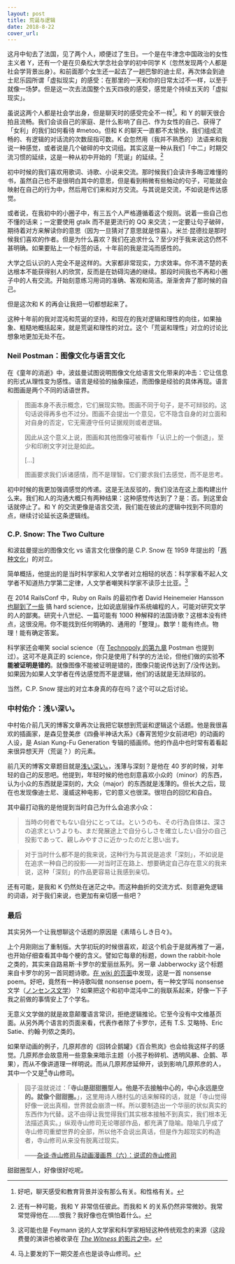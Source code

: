 ```yaml
---
layout: post
title: 荒诞与逻辑
date: 2018-8-22
cover_url: 
---
```


这月中旬去了法国，见了两个人，顺便过了生日。一个是在牛津念中国政治的女性主义者 Y，还有一个是在贝桑松大学念社会学的初中同学 K（忽然发现两个人都是社会学背景出身）。和前面那个女生还一起去了一趟巴黎的迪士尼，再次体会到迪士尼乐园所谓「虚拟现实」的感受：在那里的一天和你的日常太过不一样，以至于就像一场梦。但是这一次去法国整个五天四夜的感受，感觉是个持续五天的「虚拟现实」。

虽说这两个人都是社会学出身，但是聊天时的感受完全不一样[^1]。和 Y 的聊天很合拍且流畅。我们会谈自己的家庭、是什么影响了自己、作为女性的自己、获得了「女利」的我们如何看待 #metoo。但和 K 的聊天一直都不太愉快，我们组成流畅的、有逻辑的对话流的次数屈指可数。K 会忽然用（我并不熟悉的）法语来和我说一种感觉，或者说是几个破碎的中文词组。其实这是一种从我们「中二」时期交流习惯的延续，这是一种从初中开始的「荒诞」的延续。[^2]

初中时候的我们喜欢用歌词、诗歌、小说来交流。那时候我们会读许多晦涩难懂的书，虽然自己也不是很明白其中的意思，但是看到稍微有些触动的句子，可能就会映射在自己的行为中，然后用它们来和对方交流。与其说是交流，不如说是传达感觉。

或者说，在我初中的小圈子中，有三五个人严格遵循着这个规则。说着一些自己也不懂的话来；一定要使用 gtalk 而不是更流行的 QQ 来交流；一定要让句子破碎，期待着对方来解读你的意思（因为一旦猜对了意思就是惊喜）。米兰·昆德拉是那时候我们喜欢的作者。但是为什么喜欢？我们在追求什么？至少对于我来说这仍然不甚明确。如果要贴上一个标签的话，十年前的我是混沌而感性的。

大学之后认识的人完全不是这样的。大家都非常现实，力求效率。你不清不楚的表达根本不能获得别人的欣赏，反而是在妨碍沟通的继续。那段时间我也不再和小圈子中的人有交流。开始刻意练习用词的准确、客观和简洁。渐渐舍弃了那时候的自己。

但是这次和 K 的再会让我把一切都想起来了。

这种十年前的我对混沌和荒诞的坚持，和现在的我对逻辑和理性的向往，如果抽象、粗糙地概括起来，就是荒诞和理性的对立。这个「荒诞和理性」对立的讨论比想象地更加无处不在。

### Neil Postman：图像文化与语言文化

在《童年的消逝》中，波兹曼试图说明图像文化给语言文化带来的冲击：它让信息的形式从理性变为感性。语言是经验的抽象描述，而图像是经验的具体再现。语言和图画是两个不同的话语世界。

> 图画本身不表示概念，它们展现实物。图画不同于句子，是不可辩驳的。这句话说得再多也不过分。图画不会提出一个意见，它不隐含自身的对立面和对自身的否定，它无需遵守任何证据规则或者逻辑。
> 
> 因此从这个意义上说，图画和其他图像可被看作「认识上的一个倒退」，至少和印刷文字对比是如此。
> 
> [...]
> 
> 图画要求我们诉诸感情，而不是理智。它们要求我们去感觉，而不是思考。

初中时候的我更加强调感觉的传递。这是无法反驳的，我们没法在这上面构建出什么来。我们和人的沟通大概只有两种结果：这种感觉传达到了？是：否。到这里会话就停止了。和 Y 的交流更像是语言交流，我们能在彼此的逻辑中找到不同意的点，继续讨论延长这条逻辑线。

### C.P. Snow: The Two Culture
和波兹曼提出的图像文化 vs 语言文化很像的是 C.P. Snow 在 1959 年提出的「[两种文化](https://en.wikipedia.org/wiki/The_Two_Cultures)」的对立。

简单概括，他提出的是当时科学家和人文学者对立相轻的状态：科学家看不起人文学者不知道热力学第二定律，人文学者嘲笑科学家不读莎士比亚。[^3]

在 2014 RailsConf 中，Ruby on Rails 的最初作者 David Heinemeier Hansson [也聊到了一些](https://youtu.be/9LfmrkyP81M) 搞 hard science，比如说底层操作系统编程的人，可能对研究文学的人的鄙夷。研究十八世纪、一篇可能有 1000 种解释的法国诗歌？这根本没有终点，这很没用。你不能找到任何明确的、通用的「整理」。数学！能有终点。物理！能有确定答案。

科学家还会嘲笑 social science（在 [Technopoly 的第九章](https://underwaternya.github.io/2017/11/29/technopoly.html) Postman 也提到过）。这可不是真正的 science，你只是使用了科学的方法论，但他们做的实验**不能被证明是错的**。就像图像不能被证明是错的，图像只能说传达到了/没传达到。如果因为如果人文学者在传达感觉而不是逻辑，他们的话就是无法辩驳的。

当然，C.P. Snow 提出的对立本身真的存在吗？这个可以之后讨论。

### 中村佑介：浅い深い。

中村佑介前几天的博客文章再次让我把它联想到荒诞和逻辑这个话题。他是我很喜欢的插画家，是森见登美彦《四叠半神话大系》《春宵苦短少女前进吧》的动画的人设，是 Asian Kung-Fu Generation 专辑的插画师。他的作品中也时常有着看起来很异想天开（荒诞？）的元素。

前几天的博客文章题目就是[浅い深い。](https://lineblog.me/yusuke_nakamura/archives/1062438231.html)，浅薄与深刻？是他在 40 岁的时候，对年轻的自己的反思吧。他提到，年轻时候的他也刻意喜欢小众的（minor）的东西，认为小众的东西就是深刻的，大众（major）的东西就是浅薄的。但长大之后，现在也发现像迪士尼、漫威这种电影，它的意义也很深。很坦白的回忆和自白。

其中最打动我的是他提到当时自己为什么会追求小众：

> 当時の何者でもない自分にとっては。というのも、その行為自体は、深さの追求というよりも、まだ発展途上で自分らしさを確立したい自分の自己投影であって、親しみやすさに近かったのだと思い出す。

> 对于当时什么都不是的我来说，这种行为与其说是追求「深刻」，不如说是在追求一种自己的投影——对当时正在路上、想要确定自己存在意义的我来说，这种「深刻」的作品更容易让我感到亲切。

还有可能，是我和 K 仍然处在迷茫之中。而这种曲折的交流方式、刻意避免逻辑的词语，对于我们来说，也更加有亲切感一些吧？

### 最后

其实另外一个让我想聊这个话题的原因是《素晴らしき日々》。

上个月刚刚出了重制版。大学初玩的时候很喜欢，趁这个机会于是就再推了一遍，也开始仔细查看其中每个梗的含义。譬如它每章的标题，down the rabbit-hole 之类的，其实来自路易斯·卡罗尔的爱丽丝系列。另一章 Jabberwocky 这个标题来自卡罗尔的另一首同题诗歌。[在 wiki 的页面](https://en.wikipedia.org/wiki/Jabberwocky)中发现，这是一首 nonsense poem。好吧，竟然有一种诗歌叫做 nonsense poem，有一种文学叫 nonsense 文学（[ノンセンス文学](https://ja.wikipedia.org/wiki/%E3%83%8A%E3%83%B3%E3%82%BB%E3%83%B3%E3%82%B9%E6%96%87%E5%AD%A6)）？如果把这个和初中混沌中二的我联系起来，好像一下子我之前做的事情安上了个学名。

无意义文学做的就是故意颠覆语言常识，拒绝逻辑推论。它至今没有中文维基页面。从另外两个语言的页面来看，代表作者除了卡罗尔，还有 T.S. 艾略特、Eric Satie、约翰·列侬之类的。

如果举动画的例子，几原邦彦的《回转企鹅罐》《百合熊岚》也会给我这样子的感觉。几原邦彦会故意用一些意象来暗示主题（小孩子粉碎机、透明风暴、企鹅、苹果），而从不像讲道理一样明说。而从几原邦彦延伸开，谈到影响几原邦彦的人，其中一个又是[^4]寺山修司。

> 园子温就说过：「**寺山是甜甜圈型人。他是不去接触中心的，中心永远是空的。就像个甜甜圈。**」，这里用诗人穗村弘的话来解释的话，就是「寺山觉得好像一说出真相，世界就会崩溃一样。所以要制造出一个华丽的状似真实的东西作为代替。这不由得让我觉得我们其实根本接触不到真实，我们根本无法描述真实。」纵观寺山修司无论哪部作品，都充满了隐喻。隐喻几乎成了寺山修司重塑世界的全部，所以他不会说出真话，但是作为超现实的构造者，寺山修司从来没有脱离过现实。
> 
> ——[杂谈·寺山修司与动画漫画界（六）：说谎的寺山修司](www.anitama.cn/article/7efde67086907ee2)

甜甜圈型人，好像很好吃呢。


[^1]: 好吧，聊天感受和教育背景并没有那么有关。和性格有关。 
[^2]: 还有一种可能，我和 Y 非常信任彼此。而我和 K 的关系仍然非常微妙。我常常觉得他在……恨我？我好像也在惧怕着什么。
[^3]: 这可能也是 Feymann 说的人文学家和科学家相轻这种传统观念的来源（这段费曼的演讲也被收录在 [*The Witness* 的影片之中](https://www.bilibili.com/video/av9960165)。
[^4]: 马上要发的下一期交差点也是谈寺山修司。





